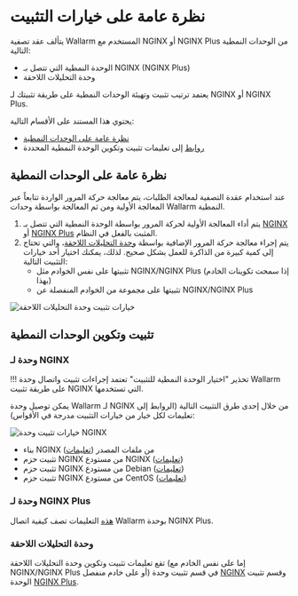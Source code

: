 #   نظرة عامة على خيارات التثبيت

[img-postanalytics-options]:    ../images/installation-nginx-overview/postanalytics-options.png
[img-nginx-options]:            ../images/installation-nginx-overview/nginx-options.png

[anchor-mod-overview]:              #modules-overview
[anchor-mod-installation]:          #installing-and-configuring-the-modules
[anchor-mod-inst-nginx]:            #module-for-nginx
[anchor-mod-inst-nginxplus]:        #module-for-nginx-plus
[anchor-mod-inst-postanalytics]:    #postanalytics-module

[link-ig-nginx]:                    ../installation/nginx/dynamic-module.md
[link-ig-nginx-distr]:              ../installation/nginx/dynamic-module-from-distr.md
[link-ig-nginxplus]:                ../installation/nginx-plus.md

<!-- !!!!! TO MOVE -->

يتألف عقد تصفية Wallarm المستخدم مع NGINX أو NGINX Plus من الوحدات النمطية التالية:
*   الوحدة النمطية التي تتصل بـ NGINX (NGINX Plus)
*   وحدة التحليلات اللاحقة

يعتمد ترتيب تثبيت وتهيئة الوحدات النمطية على طريقة تثبيتك لـ NGINX أو NGINX Plus.

يحتوي هذا المستند على الأقسام التالية:

*   [نظرة عامة على الوحدات النمطية][anchor-mod-overview]
*   [روابط][anchor-mod-installation] إلى تعليمات تثبيت وتكوين الوحدة النمطية المحددة

##  نظرة عامة على الوحدات النمطية

عند استخدام عقدة التصفية لمعالجة الطلبات، يتم معالجة حركة المرور الواردة تتابعاً عبر المعالجة الأولية ومن ثم المعالجة بواسطة وحدات Wallarm النمطية.

1.  يتم أداء المعالجة الأولية لحركة المرور بواسطة الوحدة النمطية التي تتصل بـ [NGINX][anchor-mod-inst-nginx] أو [NGINX Plus][anchor-mod-inst-nginxplus] المثبت بالفعل في النظام.
2.  يتم إجراء معالجة حركة المرور الإضافية بواسطة [وحدة التحليلات اللاحقة][anchor-mod-inst-postanalytics]، والتي تحتاج إلى كمية كبيرة من الذاكرة للعمل بشكل صحيح. لذلك، يمكنك اختيار أحد خيارات التثبيت التالية:
    *   تثبيتها على نفس الخوادم مثل NGINX/NGINX Plus (إذا سمحت تكوينات الخادم بهذا)
    *   تثبيتها على مجموعة من الخوادم المنفصلة عن NGINX/NGINX Plus

![خيارات تثبيت وحدة التحليلات اللاحقة][img-postanalytics-options]

##  تثبيت وتكوين الوحدات النمطية

### وحدة لـ NGINX

!!! تحذير "اختيار الوحدة النمطية للتثبيت"
    تعتمد إجراءات تثبيت واتصال وحدة Wallarm على طريقة تثبيت NGINX التي تستخدمها.

يمكن توصيل وحدة Wallarm لـ NGINX من خلال إحدى طرق التثبيت التالية (الروابط إلى تعليمات لكل خيار من خيارات التثبيت مدرجة في الأقواس):

![خيارات تثبيت وحدة NGINX][img-nginx-options]

*   بناء NGINX من ملفات المصدر ([تعليمات][link-ig-nginx])
*   تثبيت حزم NGINX من مستودع NGINX ([تعليمات][link-ig-nginx])
*   تثبيت حزم NGINX من مستودع Debian ([تعليمات][link-ig-nginx-distr])
*   تثبيت حزم NGINX من مستودع CentOS ([تعليمات][link-ig-nginx-distr])

### وحدة لـ NGINX Plus

[هذه][link-ig-nginxplus] التعليمات تصف كيفية اتصال Wallarm بوحدة NGINX Plus.

### وحدة التحليلات اللاحقة

تقع تعليمات تثبيت وتكوين وحدة التحليلات اللاحقة (إما على نفس الخادم مع NGINX/NGINX Plus أو على خادم منفصل) في قسم تثبيت وحدة [NGINX][anchor-mod-inst-nginx] وقسم تثبيت الوحدة [NGINX Plus][anchor-mod-inst-nginxplus].